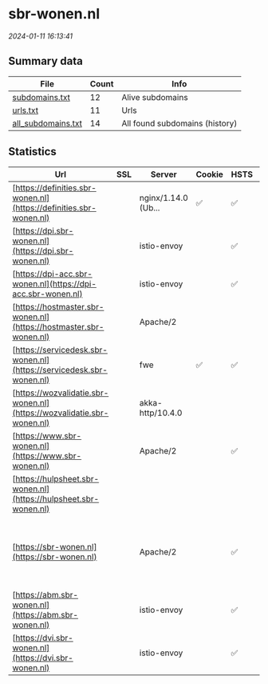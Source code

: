 # sbr-wonen.nl
*2024-01-11 16:13:41*
## Summary data
| File       | Count | Info |
|------------|-------|------|
|[subdomains.txt](/data/sbr-wonen.nl/subdomains.txt)|12|Alive subdomains|
|[urls.txt](/data/sbr-wonen.nl/urls.txt)|11|Urls|
|[all_subdomains.txt](/data/sbr-wonen.nl/all_subdomains.txt)|14|All found subdomains (history)|
## Statistics
| Url | SSL | Server | Cookie | HSTS | CSP | XFO | XXP | RP | Tech |Title |
|------------|-------|------|------|------|------|------|------|------|------|------|
|[https://definities.sbr-wonen.nl](https://definities.sbr-wonen.nl)| |nginx/1.14.0 (Ub...|:white_check_mark: |:white_check_mark: |:warning: | | 2:white_check_mark: | 3:white_check_mark: |Nginx:1.14.0 Ubuntu|301 Moved Perman...|
|[https://dpi.sbr-wonen.nl](https://dpi.sbr-wonen.nl)| |istio-envoy| |:white_check_mark: |:warning: | 1:white_check_mark: | 2:white_check_mark: | 3:white_check_mark: |Amazon Web Services Envoy HSTS|Serviceportaal|
|[https://dpi-acc.sbr-wonen.nl](https://dpi-acc.sbr-wonen.nl)| |istio-envoy| |:white_check_mark: |:warning: | 1:white_check_mark: | 2:white_check_mark: | 3:white_check_mark: |Amazon Web Services Envoy HSTS|Serviceportaal|
|[https://hostmaster.sbr-wonen.nl](https://hostmaster.sbr-wonen.nl)| |Apache/2| | | | | | 3:white_check_mark: |Apache HTTP Server:2||
|[https://servicedesk.sbr-wonen.nl](https://servicedesk.sbr-wonen.nl)| |fwe|:white_check_mark: |:white_check_mark: | | | 2:white_check_mark: | 3:white_check_mark: |Amazon S3 Amazon Web Services Envoy HSTS||
|[https://wozvalidatie.sbr-wonen.nl](https://wozvalidatie.sbr-wonen.nl)| |akka-http/10.4.0| | | | | | 3:white_check_mark: |Akka HTTP:10.4.0|CSV-validatieser...|
|[https://www.sbr-wonen.nl](https://www.sbr-wonen.nl)| |Apache/2| |:white_check_mark: |:warning: | 1:white_check_mark: | 2:white_check_mark: | 3:white_check_mark: |Apache HTTP Server:2|301 Moved Perman...|
|[https://hulpsheet.sbr-wonen.nl](https://hulpsheet.sbr-wonen.nl)| || | | | | | 3:white_check_mark: ||Microsoft Azure...|
|[https://sbr-wonen.nl](https://sbr-wonen.nl)| |Apache/2| |:white_check_mark: |:warning: | 1:white_check_mark: | 2:white_check_mark: | 3:white_check_mark: |Apache HTTP Server:2 Elementor:3.18.3 HSTS MySQL PHP:7.4.28 WordPress:6.4.2 Yoast SEO:21.7|Makkelijker info...|
|[https://abm.sbr-wonen.nl](https://abm.sbr-wonen.nl)| |istio-envoy| |:white_check_mark: |:warning: | 1:white_check_mark: | 2:white_check_mark: | 3:white_check_mark: |Amazon Web Services Envoy HSTS|Serviceportaal|
|[https://dvi.sbr-wonen.nl](https://dvi.sbr-wonen.nl)| |istio-envoy| |:white_check_mark: |:warning: | 1:white_check_mark: | 2:white_check_mark: | 3:white_check_mark: |Amazon Web Services Envoy HSTS|Serviceportaal|